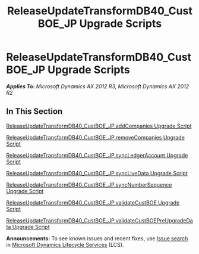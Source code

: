﻿---
title: ReleaseUpdateTransformDB40_CustBOE_JP Upgrade Scripts
TOCTitle: ReleaseUpdateTransformDB40_CustBOE_JP Upgrade Scripts
ms:assetid: 4ca096c3-99ba-42f4-925a-2a0dfd1175f6
ms:mtpsurl: https://msdn.microsoft.com/en-us/library/JJ685418(v=AX.60)
ms:contentKeyID: 49708123
ms.date: 05/18/2015
mtps_version: v=AX.60
---

# ReleaseUpdateTransformDB40\_CustBOE\_JP Upgrade Scripts 


_**Applies To:** Microsoft Dynamics AX 2012 R3, Microsoft Dynamics AX 2012 R2_

## In This Section

[ReleaseUpdateTransformDB40\_CustBOE\_JP.addCompanies Upgrade Script](releaseupdatetransformdb40-custboe-jp-addcompanies-upgrade-script.md)

[ReleaseUpdateTransformDB40\_CustBOE\_JP.removeCompanies Upgrade Script](releaseupdatetransformdb40-custboe-jp-removecompanies-upgrade-script.md)

[ReleaseUpdateTransformDB40\_CustBOE\_JP.syncLedgerAccount Upgrade Script](releaseupdatetransformdb40-custboe-jp-syncledgeraccount-upgrade-script.md)

[ReleaseUpdateTransformDB40\_CustBOE\_JP.syncLiveData Upgrade Script](releaseupdatetransformdb40-custboe-jp-synclivedata-upgrade-script.md)

[ReleaseUpdateTransformDB40\_CustBOE\_JP.syncNumberSequence Upgrade Script](releaseupdatetransformdb40-custboe-jp-syncnumbersequence-upgrade-script.md)

[ReleaseUpdateTransformDB40\_CustBOE\_JP.validateCustBOE Upgrade Script](releaseupdatetransformdb40-custboe-jp-validatecustboe-upgrade-script.md)

[ReleaseUpdateTransformDB40\_CustBOE\_JP.validateCustBOEPreUpgradeData Upgrade Script](releaseupdatetransformdb40-custboe-jp-validatecustboepreupgradedata-upgrade-script.md)

  
**Announcements:** To see known issues and recent fixes, use [Issue search](http://go.microsoft.com/fwlink/?linkid=389258) in [Microsoft Dynamics Lifecycle Services](http://go.microsoft.com/fwlink/?linkid=306505) (LCS).

